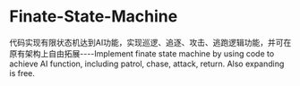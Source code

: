 # Finate-State-Machine
代码实现有限状态机达到AI功能，实现巡逻、追逐、攻击、逃跑逻辑功能，并可在原有架构上自由拓展----Implement finate state machine by using code to achieve AI function, including patrol, chase, attack, return. Also expanding is free.
